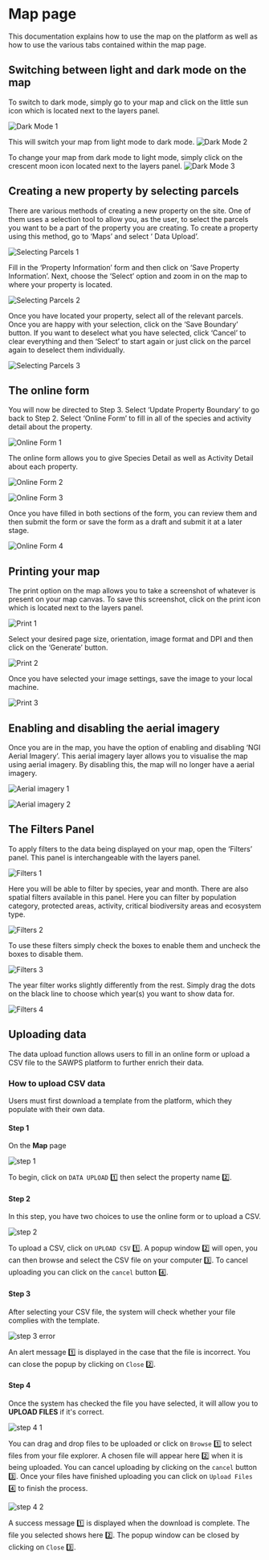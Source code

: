 # Map page

This documentation explains how to use the map on the platform as well as how to use the various tabs contained within the map page.

## Switching between light and dark mode on the map

To switch to dark mode, simply go to your map and click on the little sun icon which is located next to the layers panel.

![Dark Mode 1](img/dark-mode-1.png)

This will switch your map from light mode to dark mode.
![Dark Mode 2](img/dark-mode-2.png)

To change your map from dark mode to light mode, simply click on the crescent moon icon located next to the layers panel.
![Dark Mode 3](img/dark-mode-3.png)

## Creating a new property by selecting parcels

There are various methods of creating a new property on the site. One of them uses a selection tool to allow you, as the user, to select the parcels you want to be a part of the property you are creating.
To create a property using this method, go to ‘Maps’ and select ‘ Data Upload’.

![Selecting Parcels 1](img/selecting-parcels-1.png)

Fill in the ‘Property Information’ form and then click on ‘Save Property Information’. Next, choose the ‘Select’ option and zoom in on the map to where your property is located.

![Selecting Parcels 2](img/selecting-parcels-2.png)

Once you have located your property, select all of the relevant parcels. Once you are happy with your selection, click on the ‘Save Boundary’ button. If you want to deselect what you have selected, click ‘Cancel’ to clear everything and then ‘Select’ to start again or just click on the parcel again to deselect them individually.

![Selecting Parcels 3](img/selecting-parcels-3.png)

## The online form

You will now be directed to Step 3. Select ‘Update Property Boundary’ to go back to Step 2. Select ‘Online Form’ to fill in all of the species and activity detail about the property.

![Online Form 1](img/online-form-1.png)

The online form allows you to give Species Detail as well as Activity Detail about each property.

![Online Form 2](img/online-form-2.png)

![Online Form 3](img/online-form-3.png)

Once you have filled in both sections of the form, you can review them and then submit the form or save the form as a draft and submit it at a later stage.

![Online Form 4](img/online-form-4.png)

## Printing your map

The print option on the map allows you to take a screenshot of whatever is present on your map canvas. To save this screenshot, click on the print icon which is located next to the layers panel.

![Print 1](img/print-1.png)

Select your desired page size, orientation, image format and DPI and then click on the ‘Generate’ button.

![Print 2](img/print-2.png)

Once you have selected your image settings, save the image to your local machine.

![Print 3](img/print-3.png)

## Enabling and disabling the aerial imagery

Once you are in the map, you have the option of enabling and disabling ‘NGI Aerial Imagery’. This aerial imagery layer allows you to visualise the map using aerial imagery. By disabling this, the map will no longer have a aerial imagery.

![Aerial imagery 1](img/aerial-imagery-1.png)

![Aerial imagery 2](img/aerial-imagery-2.png)

## The Filters Panel

To apply filters to the data being displayed on your map, open the ‘Filters’ panel. This panel is interchangeable with the layers panel.

![Filters 1](img/filters-1.png)

Here you will be able to filter by species, year and month. There are also spatial filters available in this panel. Here you can filter by population category, protected areas, activity, critical biodiversity areas and ecosystem type.

![Filters 2](img/filters-2.png)

To use these filters simply check the boxes to enable them and uncheck the boxes to disable them.

![Filters 3](img/filters-3.png)

The year filter works slightly differently from the rest. Simply drag the dots on the black line to choose which year(s) you want to show data for.

![Filters 4](img/filters-4.png)

## Uploading data

The data upload function allows users to fill in an online form or upload a CSV file to the SAWPS platform to further enrich their data.

### How to upload CSV data

Users must first download a template from the platform, which they populate with their own data.

#### Step 1

On the **Map** page

![step 1](img/upload-data-step-1.png)

To begin, click on `DATA UPLOAD` 1️⃣ then select the property name 2️⃣.

#### Step 2

In this step, you have two choices to use the online form or to upload a CSV.

![step 2](img/upload-data-step-2.png)

To upload a CSV, click on `UPLOAD CSV` 1️⃣. A popup window 2️⃣ will open, you can then browse and select the CSV file on your computer 3️⃣. To cancel uploading you can click on the `cancel` button 4️⃣.

#### Step 3

After selecting your CSV file, the system will check whether your file complies with the template.

![step 3 error](img/upload-data-step-3-error.png)

An alert message 1️⃣ is displayed in the case that the file is incorrect. You can close the popup by clicking on `Close` 2️⃣.

#### Step 4

Once the system has checked the file you have selected, it will allow you to **UPLOAD FILES** if it's correct.

![step 4 1](img/upload-data-step-4-1.png)

You can drag and drop files to be uploaded or click on `Browse` 1️⃣ to select files from your file explorer. A chosen file will appear here 2️⃣ when it is being uploaded. You can cancel uploading by clicking on the `cancel` button 3️⃣. Once your files have finished uploading you can click on `Upload Files` 4️⃣ to finish the process.

![step 4 2](img/upload-data-step-4-2.png)

A success message 1️⃣ is displayed when the download is complete. The file you selected shows here 2️⃣. The popup window can be closed by clicking on `Close` 3️⃣.
